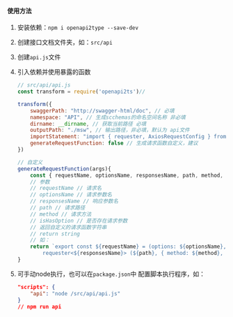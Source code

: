 #### 使用方法

1. 安装依赖：`npm i openapi2type --save-dev`

2. 创建接口文档文件夹，如：`src/api`

3. 创建`api.js`文件

4. 引入依赖并使用暴露的函数

   ```javascript
   // src/api/api.js
   const transform = require('openapi2ts')//
   
   transform({
       swaggerPath: "http://swagger-html/doc", // 必填
       namespace: "API", // 生成scchemas的命名空间名称 非必填
       dirname: __dirname, // 获取当前路径 必填
       outputPath: "./msw", // 输出路径，非必填，默认为 api文件
       importStatement: "import { requester, AxiosRequestConfig } from './http'", // 引入请求方法和配置类型 必填
       generateRequestFunction: false // 生成请求函数自定义，建议
   })
   ```

   ```javascript
   // 自定义
   generateRequestFunction(args){
       const { requestName, optionsName, responsesName, path, method, isHasOption } = args
       // 参数
       // requestName // 请求名
       // optionsName // 请求参数名
       // responsesName // 响应参数名
       // path // 请求路径
       // method // 请求方法
       // isHasOption // 是否存在请求参数
       // 返回自定义的请求函数字符串
       // return string
       // 如：
       return `export const ${requestName} = (options: ${optionsName}, config?: AxiosRequestConfig) =>
           requester<${responsesName}> (${path}, { method: ${method}, ...options }, config)`
   }
   ```

5. 可手动node执行，也可以在`package.json`中 配置脚本执行程序，如：

   ```json
   "scripts": {
       "api": "node /src/api/api.js"
   }
   // npm run api
   ```

